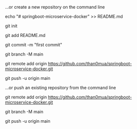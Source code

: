 …or create a new repository on the command line

echo "# springboot-microservice-docker" >> README.md

git init

git add README.md

git commit -m "first commit"

git branch -M main

git remote add origin https://github.com/than0mua/springboot-microservice-docker.git

git push -u origin main

…or push an existing repository from the command line

git remote add origin https://github.com/than0mua/springboot-microservice-docker.git

git branch -M main

git push -u origin main
